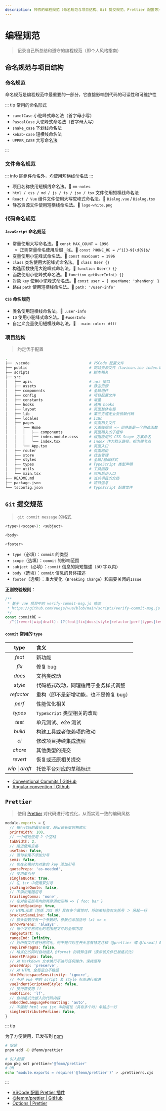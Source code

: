```yaml
---
description: 神农的编程规范（命名规范与项目结构、Git 提交规范、Prettier 配置等）
---
```


# 编程规范

> 记录自己所总结和遵守的编程规范（即个人风格指南）

## 命名规范与项目结构

### 命名规范

命名规范是编程规范中最重要的一部分，它直接影响到代码的可读性和可维护性

::: tip 常用的命名形式

- `camelCase` 小驼峰式命名法（首字母小写）
- `PascalCase` 大驼峰式命名法（首字母大写）
- `snake_case` 下划线命名法
- `kebab-case` 短横线命名法
- `UPPER_CASE` 大写命名法

:::

### 文件命名规范

::: info
除组件命名外，均使用短横线命名法
:::

- 项目名称使用短横线命名法。🌰 `mm-notes`
- `html / css / md / js / ts / jsx / tsx` 文件使用短横线命名法
- `React / Vue` 组件文件使用大写驼峰式命名法。🌰 `Dialog.vue` / `Dialog.tsx`
- 静态资源文件使用短横线命名法。🌰 `logo-white.png`

### 代码命名规范

#### `JavaScript` 命名规范

- 常量使用大写命名法。🌰 `const MAX_COUNT = 1996`
  - 正则常量命名使用后缀 `_RE`。🌰 `const PHONE_RE = /^1[3-9]\d{9}$/`
- 变量使用小驼峰式命名法。🌰 `const maxCount = 1996`
- `class` 类名使用大驼峰式命名法。🌰 `class User {}`
- 构造函数使用大驼峰式命名法。🌰 `function User() {}`
- 函数使用小驼峰式命名法。🌰 `function getUserInfo() {}`
- 对象 `key` 使用小驼峰式命名法。🌰 `const user = { userName: 'shenNong' }`
- 路由 `path` 使用短横线命名法。🌰 `path: '/user-info'`

#### `CSS` 命名规范

- 类名使用短横线命名法。🌰 `.user-info`
- `ID` 使用小驼峰式命名法。🌰 `#userInfo`
- 自定义变量使用短横线命名法。🌰 `--main-color: #fff`

### 项目结构

> 约定优于配置

```sh
.
├── .vscode                           # VSCode 配置文件
├── public                            # 网站资源文件（favicon.ico index.html 等）
├── scripts                           # 脚本相关
├── src
│   ├── apis                          # api 接口
│   ├── assets                        # 静态资源
│   ├── components                    # 全局组件
│   ├── config                        # 项目配置文件
│   ├── constants                     # 常量
│   ├── hooks                         # 通用 hooks
│   ├── layout                        # 页面整体布局
│   ├── lib                           # 第三方或无业务依赖代码
│   ├── locales                       # i18n
│   ├── pages                         # 页面相关文件
│   │   ├── Home                      # 大驼峰规范 => 组件即是一个构造函数
│   │   │   ├── components            # 页面相关的子组件
│   │   │   ├── index.module.scss     # 根据应用的 CSS Scope 方案命名
│   │   │   └── index.tsx             # index 作为默认路径，视为根节点
│   │   └── App.tsx                   # 页面入口
│   ├── router                        # 页面路由
│   ├── store                         # 状态管理
│   ├── styles                        # 全局/基础样式
│   ├── types                         # TypeScript 类型声明
│   ├── utils                         # 工具函数
│   └── main.tsx                      # 应用启动入口
├── README.md                         # 当前项目的文档
├── package.json                      # 项目信息
└── tsconfig.json                     # TypeScript 配置文件
```

## `Git` 提交规范

> `git commit message` 的格式

```sh
<type>(<scope>): <subject>

<body>

<footer>
```

- `type`（必填）：`commit` 的类型
- `scope`（选填）：`commit` 的影响范围
- `subject`（必填）：`commit` 信息的简短描述（50 字以内）
- `body`（选填）：`commit` 信息的具体描述
- `footer`（选填）：重大变化（`Breaking Change`）和需要关闭的`Issue`

**正则校验规则**：

```js
/**
 * 基于 vue 项目中的 verify-commit-msg.js 修改
 * https://github.com/vuejs/vue/blob/main/scripts/verify-commit-msg.js
 */
const commitRE =
  /^((revert|wip|draft): )?(feat|fix|docs|style|refactor|perf|types|test|build|ci|chore)(\(.+\))?: .{1,50}/
```

#### `commit` 常用的 `type`

|       type       | 含义                                   |
| :--------------: | :------------------------------------- |
|      _feat_      | 新功能                                 |
|      _fix_       | 修复 bug                               |
|      _docs_      | 文档类改动                             |
|     _style_      | 代码格式改动，同理适用于业务样式调整   |
|    _refactor_    | 重构（即不是新增功能，也不是修复 bug） |
|      _perf_      | 性能优化相关                           |
|     _types_      | `TypeScript` 类型相关的改动            |
|      _test_      | 单元测试、e2e 测试                     |
|     _build_      | 构建工具或者依赖项的改动               |
|       _ci_       | 修改项目持续集成流程                   |
|     _chore_      | 其他类型的提交                         |
|     _revert_     | 恢复或还原相关提交                     |
| _wip_ \| _draft_ | 托管平台对应的草稿标识                 |

- [Conventional Commits | GitHub](https://github.com/conventional-commits/conventionalcommits.org)
- [Angular convention | Github](https://github.com/angular/angular/blob/22b96b9/CONTRIBUTING.md#-commit-message-guidelines)

## `Prettier`

> 使用 [Prettier](https://prettier.io) 对代码进行格式化，从而实现一致的编码风格

```js
module.exports = {
  // 每行代码的最佳长度，超出该长度则格式化
  printWidth: 100,
  // 一个缩进使用 2 个空格
  tabWidth: 2,
  // 缩进使用空格
  useTabs: false,
  // 语句末尾不添加分号
  semi: false,
  // 仅在必需时为对象的 key 添加引号
  quoteProps: 'as-needed',
  // 使用单引号
  singleQuote: true,
  // 在 jsx 中使用双引号
  jsxSingleQuote: false,
  // 不添加尾随逗号
  trailingComma: 'none',
  // 在对象花括号内的两旁添加空格 => { foo: bar }
  bracketSpacing: true,
  // HTML元素（包括 JSX 等）具有多个属性时，将结束标签右尖括号 ＞ 另起一行
  bracketSameLine: false,
  // 箭头函数仅有一个参数时，参数也添加括号 (x) => x
  arrowParens: 'always',
  // 每个文件格式化的范围是文件的全部内容
  rangeStart: 0,
  rangeEnd: Infinity,
  // 对所有文件进行格式化，而不是只对在开头含有特定注释（@prettier 或 @format）的文件进行格式化
  requirePragma: false,
  // 格式化的同时自动插入 @format 的特殊注释（表示该文件已被格式化）
  insertPragma: false,
  // 对 Markdown 文本换行不进行任何操作，保持原样
  proseWrap: 'preserve',
  // 对 HTML 全局空白不敏感
  htmlWhitespaceSensitivity: 'ignore',
  // 不对 vue 中的 script 及 style 标签进行缩进
  vueIndentScriptAndStyle: false,
  // 换行符使用 lf
  endOfLine: 'lf',
  // 自动格式化嵌入的代码内容
  embeddedLanguageFormatting: 'auto',
  // 不强制 html vue jsx 中的属性（具有多个时）单独占一行
  singleAttributePerLine: false,
}
```

::: tip

为了方便使用，已发布到 [npm](https://www.npmjs.com/package/@femm/prettier)

```sh
# 安装
pnpm add -D @femm/prettier

# 引入配置
npm pkg set prettier='@femm/prettier'
# OR
echo "module.exports = require('@femm/prettier')" > .prettierrc.cjs
```

:::

- [VSCode 配置 Prettier 插件](/efficiency/software/vscode#推荐配置)
- [@femm/prettier | GitHub](https://github.com/shenNong1996/femm/tree/main/packages/prettier)
- [Options | Prettier](https://prettier.io/docs/en/options.html)
